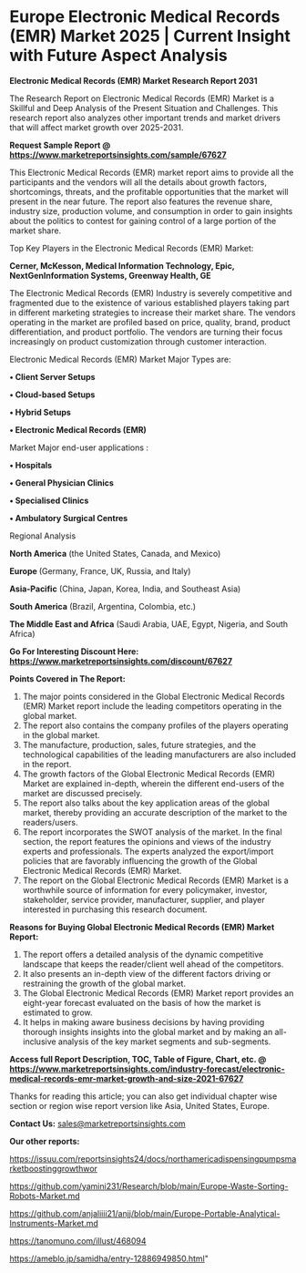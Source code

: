 # Europe Electronic Medical Records (EMR) Market 2025 | Current Insight with Future Aspect Analysis

<strong>Electronic Medical Records (EMR) Market Research Report 2031</strong>

The Research Report on Electronic Medical Records (EMR) Market is a Skillful and Deep Analysis of the Present Situation and Challenges. This research report also analyzes other important trends and market drivers that will affect market growth over 2025-2031.

<strong>Request Sample Report @ <a href=https://www.marketreportsinsights.com/sample/67627>https://www.marketreportsinsights.com/sample/67627</a></strong>

This Electronic Medical Records (EMR) market report aims to provide all the participants and the vendors will all the details about growth factors, shortcomings, threats, and the profitable opportunities that the market will present in the near future. The report also features the revenue share, industry size, production volume, and consumption in order to gain insights about the politics to contest for gaining control of a large portion of the market share.

Top Key Players in the Electronic Medical Records (EMR) Market:

<strong>Cerner, McKesson, Medical Information Technology, Epic, NextGenInformation Systems, Greenway Health, GE</strong>

The Electronic Medical Records (EMR) Industry is severely competitive and fragmented due to the existence of various established players taking part in different marketing strategies to increase their market share. The vendors operating in the market are profiled based on price, quality, brand, product differentiation, and product portfolio. The vendors are turning their focus increasingly on product customization through customer interaction.

Electronic Medical Records (EMR) Market Major Types are:

<strong>• Client Server Setups

• Cloud-based Setups

• Hybrid Setups

• Electronic Medical Records (EMR)</strong>

Market Major end-user applications :

<strong>• Hospitals

• General Physician Clinics

• Specialised Clinics

• Ambulatory Surgical Centres</strong>

Regional Analysis

</u><strong><b>North America</b></strong> (the United States, Canada, and Mexico)

<strong><b>Europe </b></strong>(Germany, France, UK, Russia, and Italy)

<strong><b>Asia-Pacific</b></strong> (China, Japan, Korea, India, and Southeast Asia)

<strong><b>South America</b></strong> (Brazil, Argentina, Colombia, etc.)

<strong><b>The Middle East and Africa</b></strong> (Saudi Arabia, UAE, Egypt, Nigeria, and South Africa)

<strong>Go For Interesting Discount Here: <a href=https://www.marketreportsinsights.com/discount/67627>https://www.marketreportsinsights.com/discount/67627</a></strong>

<strong>Points Covered in The Report:</strong>
<ol>
  <li>The major points considered in the Global Electronic Medical Records (EMR) Market report include the leading competitors operating in the global market.</li>
  <li>The report also contains the company profiles of the players operating in the global market.</li>
  <li>The manufacture, production, sales, future strategies, and the technological capabilities of the leading manufacturers are also included in the report.</li>
  <li>The growth factors of the Global Electronic Medical Records (EMR) Market are explained in-depth, wherein the different end-users of the market are discussed precisely.</li>
  <li>The report also talks about the key application areas of the global market, thereby providing an accurate description of the market to the readers/users.</li>
  <li>The report incorporates the SWOT analysis of the market. In the final section, the report features the opinions and views of the industry experts and professionals. The experts analyzed the export/import policies that are favorably influencing the growth of the Global Electronic Medical Records (EMR) Market.</li>
  <li>The report on the Global Electronic Medical Records (EMR) Market is a worthwhile source of information for every policymaker, investor, stakeholder, service provider, manufacturer, supplier, and player interested in purchasing this research document.</li>
</ol>
<strong>Reasons for Buying Global Electronic Medical Records (EMR) Market Report:</strong>

<ol>
  <li>The report offers a detailed analysis of the dynamic competitive landscape that keeps the reader/client well ahead of the competitors.</li>
  <li>It also presents an in-depth view of the different factors driving or restraining the growth of the global market.</li>
  <li>The Global Electronic Medical Records (EMR) Market report provides an eight-year forecast evaluated on the basis of how the market is estimated to grow.</li>
  <li>It helps in making aware business decisions by having providing thorough insights insights into the global market and by making an all-inclusive analysis of the key market segments and sub-segments.</li>
</ol>
<strong>Access full Report Description, TOC, Table of Figure, Chart, etc. @ <a href=https://www.marketreportsinsights.com/industry-forecast/electronic-medical-records-emr-market-growth-and-size-2021-67627>https://www.marketreportsinsights.com/industry-forecast/electronic-medical-records-emr-market-growth-and-size-2021-67627</a></strong>


Thanks for reading this article; you can also get individual chapter wise section or region wise report version like Asia, United States, Europe.

<strong>Contact Us:</strong>
sales@marketreportsinsights.com

<strong>Our other reports:</strong>

<a href=https://issuu.com/reportsinsights24/docs/northamericadispensingpumpsmarketboostinggrowthwor>https://issuu.com/reportsinsights24/docs/northamericadispensingpumpsmarketboostinggrowthwor</a>

<a href=https://github.com/yamini231/Research/blob/main/Europe-Waste-Sorting-Robots-Market.md>https://github.com/yamini231/Research/blob/main/Europe-Waste-Sorting-Robots-Market.md</a>

<a href=https://github.com/anjaliiii21/anjj/blob/main/Europe-Portable-Analytical-Instruments-Market.md>https://github.com/anjaliiii21/anjj/blob/main/Europe-Portable-Analytical-Instruments-Market.md</a>

<a href=https://tanomuno.com/illust/468094>https://tanomuno.com/illust/468094</a>

<a href=https://ameblo.jp/samidha/entry-12886949850.html>https://ameblo.jp/samidha/entry-12886949850.html</a>"
